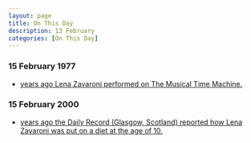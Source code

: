 ```yaml
---
layout: page
title: On This Day
description: 13 February 
categories: [On This Day]
---
```


### 15 February 1977
* [<span id="age1"></span> years ago Lena Zavaroni performed on The Musical Time Machine.](/bbc%20one/1977/02/15/the-musical-time-machine.html)

### 15 February 2000
* [<span id="age2"></span> years ago the Daily Record (Glasgow, Scotland) reported how Lena Zavaroni was put on a diet at the age of 10.](http://bit.ly/DailyRecord-LZ-2000-02-15)

<!-- Script for calculating number of years ago -->
<script>
var dob = '19770215';
var year = Number(dob.substr(0, 4));
var month = Number(dob.substr(4, 2)) - 1;
var day = Number(dob.substr(6, 2));
var today = new Date();
var age1 = today.getFullYear() - year;
if (today.getMonth() < month || (today.getMonth() == month && today.getDate() < day)) {
  age1--;
}
document.getElementById("age1").innerHTML=age1;

var dob = '20000215';
var year = Number(dob.substr(0, 4));
var month = Number(dob.substr(4, 2)) - 1;
var day = Number(dob.substr(6, 2));
var today = new Date();
var age2 = today.getFullYear() - year;
if (today.getMonth() < month || (today.getMonth() == month && today.getDate() < day)) {
  age2--;
}
document.getElementById("age2").innerHTML=age2;
</script>


